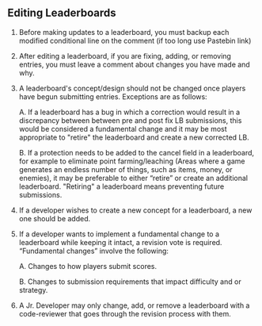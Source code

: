 ## Editing Leaderboards

1. Before making updates to a leaderboard, you must backup each modified conditional line on the comment (if too long use Pastebin link)
2. After editing a leaderboard, if you are fixing, adding, or removing entries, you must leave a comment about changes you have made and why.
3. A leaderboard's concept/design should not be changed once players have begun submitting entries. Exceptions are as follows:

   A. If a leaderboard has a bug in which a correction would result in a discrepancy between between pre and post fix LB submissions, this would be considered a fundamental change and it may be most appropriate to "retire" the leaderboard and create a new corrected LB.

   B. If a protection needs to be added to the cancel field in a leaderboard, for example to eliminate point farming/leaching (Areas where a game generates an endless number of things, such as items, money, or enemies), it may be preferable to either “retire” or create an additional leaderboard. "Retiring" a leaderboard means preventing future submissions.

4. If a developer wishes to create a new concept for a leaderboard, a new one should be added.

5. If a developer wants to implement a fundamental change to a leaderboard while keeping it intact, a revision vote is required. “Fundamental changes” involve the following:

   A. Changes to how players submit scores.

   B. Changes to submission requirements that impact difficulty and or strategy.

6. A Jr. Developer may only change, add, or remove a leaderboard with a code-reviewer that goes through the revision process with them.
